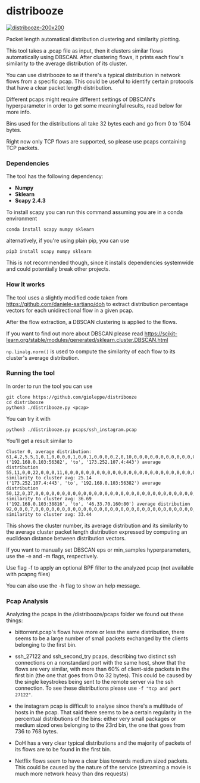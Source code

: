 # distribooze
<a href="https://imgbb.com/"><img src="https://i.ibb.co/vYQFp7m/distribooze-200x200.png" alt="distribooze-200x200" border="0"></a>

Packet length automatical distribution clustering and similarity plotting.

This tool takes a .pcap file as input, then it clusters similar flows automatically 
using DBSCAN. 
After clustering flows, it prints each flow's similarity to the average distribution
of its cluster.

You can use distribooze to se if there's a typical distribution in network flows from a specific pcap.
This could be useful to identify certain protocols that have a clear packet length distribution.

Different pcaps might require different settings of DBSCAN's hyperparameter
in order to get some meaningful results, read below for more info.

Bins used for the distributions all take 32 bytes each and go from 0 to 1504 bytes.


Right now only TCP flows are supported, so please use pcaps containing TCP packets.


### Dependencies
The tool has the following dependency:
- **Numpy**
- **Sklearn**
- **Scapy 2.4.3** 

To install scapy you 
can run this command assuming you are in a 
conda environment

`conda install scapy numpy sklearn`

alternatively, if you're using plain pip, you can use

`pip3 install scapy numpy sklearn`

This is not recommended though, since it
 installs dependencies systemwide and could potentially break other projects.
 
 ### How it works
 
 The tool uses a slightly modified code taken from https://github.com/daniele-sartiano/doh 
 to extract distribution percentage vectors for each unidirectional
  flow in a given pcap. 
  
  After the flow extraction, a DBSCAN clustering is applied to the flows.
  
  If you want to find out more about DBSCAN please read https://scikit-learn.org/stable/modules/generated/sklearn.cluster.DBSCAN.html
  
  `np.linalg.norm()` is used to compute the similarity of each flow to its cluster's average distribution.

 
 ### Running the tool
 
 In order to run the tool you can use 
 
~~~
git clone https://github.com/gioleppe/distribooze
cd distribooze
python3 ./distribooze.py <pcap>
~~~

You can try it with
~~~
python3 ./distribooze.py pcaps/ssh_instagram.pcap
~~~

You'll get a result similar to

~~~
Cluster 0, average distribution:
61,4,2,5,5,1,0,1,0,0,0,0,1,0,0,1,0,0,0,0,2,0,10,0,0,0,0,0,0,0,0,0,0,0,0,0,0,0,0,0,0,0,0,0,0,0,0
('192.168.0.103:56382', 'to', '173.252.107.4:443') average distribution 55,11,0,0,22,0,0,0,11,0,0,0,0,0,0,0,0,0,0,0,0,0,0,0,0,0,0,0,0,0,0,0,0,0,0,0,0,0,0,0,0,0,0,0,0,0,0 similarity to cluster avg: 25.14
('173.252.107.4:443', 'to', '192.168.0.103:56382') average distribution 50,12,0,37,0,0,0,0,0,0,0,0,0,0,0,0,0,0,0,0,0,0,0,0,0,0,0,0,0,0,0,0,0,0,0,0,0,0,0,0,0,0,0,0,0,0,0 similarity to cluster avg: 36.69
('192.168.0.103:38816', 'to', '46.33.70.160:80') average distribution 92,0,0,0,7,0,0,0,0,0,0,0,0,0,0,0,0,0,0,0,0,0,0,0,0,0,0,0,0,0,0,0,0,0,0,0,0,0,0,0,0,0,0,0,0,0,0 similarity to cluster avg: 33.44
~~~

This shows the cluster number, its average distribution and its similarity to the average cluster 
packet length distribution expressed by computing an euclidean distance between distribution vectors.

If you want to manually set DBSCAN eps or min_samples hyperparameters, use the -e and -m flags, respectively.

Use flag -f to apply an optional BPF filter to the analyzed pcap (not available with pcapng files)

You can also use the -h flag to show an help message.

### Pcap Analysis 


Analyzing the pcaps in the /distribooze/pcaps folder we found out these things:

- bittorrent.pcap's flows have more or less the same distribution, there seems 
to be a large number of small packets exchanged by the clients belonging to the first bin.

- ssh_27122 and ssh_second_try pcaps, describing two distinct ssh connections on a nonstandard port with the same host, 
show that the flows are very similar, with more than 60% of client-side packets in the first bin
 (the one that goes from 0 to 32 bytes). This could be caused by the 
 single keystrokes being sent to the remote server via the ssh connection.
 To see these distributions please use `-f "tcp and port 27122"`.

-  the instagram pcap is difficult to analyse since there's a multitude of hosts in the pcap. 
That said there seems to be a certain regularity in the percentual distributions of the bins: either very small packages 
or medium sized ones belonging to the 23rd bin, the one that goes from 736 to 768 bytes.

- DoH has a very clear typical distributions and the majority of packets 
of its flows are to be found in the first bin.

- Netflix flows seem to have a clear bias towards medium sized packets. This could be caused by the nature of
the service (streaming a movie is much more network heavy than dns requests)